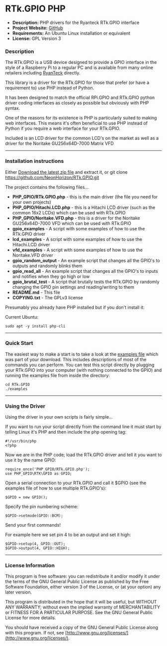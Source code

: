 RTk.GPIO PHP
============

- **Description:** PHP drivers for the Ryanteck RTk.GPIO interface
- **Project Website:** [GitHub](https://github.com/NeonHorizon/RTk.GPIO)
- **Requirements:** An Ubuntu Linux installation or equivalent
- **License:** GPL Version 3

### Description

The RTk.GPIO is a USB device designed to provide a GPIO interface in the style of a Raspberry Pi to a regular PC and is available from many online retailers including [RyanTeck](https://ryanteck.uk/) directly.

This library is a driver for the RTk.GPIO for those that prefer (or have a requirement to) use PHP instead of Python.

It has been designed to match the official RPi.GPIO and RTk.GPIO python driver coding interfaces as closely as possible but obviously with PHP syntax.

One of the reasons for its existence is PHP is particularly suited to making web interfaces. This means it's often beneficial to use PHP instead of Python if you require a web interface for your RTk.GPIO.

Included is an LCD driver for the common LCD's on the market as well as a driver for the Noritake GU256x64D-7000 Matrix VFD

---

### Installation instructions

Either [Download the latest zip file](https://github.com/NeonHorizon/RTk.GPIO/archive/master.zip) and extract it, or git clone https://github.com/NeonHorizon/RTk.GPIO.git

The project contains the following files...

* **PHP_GPIO/RTk.GPIO.php** - this is the main driver (the file you need for your own projects)
* **PHP_GPIO/Hitachi.LCD.php** - this is a Hitachi LCD driver (such as the common 16x2 LCDs) which can be used with RTk.GPIO
* **PHP_GPIO/Noritake.VFD.php** - this is a driver for the Noritake GU256x64D-7000 VFD which can be used with RTk.GPIO
* **gpio_examples** - A script with some examples of how to use the RTk.GPIO driver
* **lcd_examples** - A script with some examples of how to use the Hitachi.LCD driver
* **vfd_examples** - A script with some examples of how to use the Noritake.VFD driver 
* **gpio_random_output** - An example script that changes all the GPIO's to outputs and randomly blinks them
* **gpio_read_all** - An example script that changes all the GPIO's to inputs and notifies when they go high or low
* **gpio_brutal_test** - A script that brutally tests the RTk.GPIO by randomly changing the GPIO pin settings and reading/writing to them
* **README.md** - This file
* **COPYING.txt** - The GPLv3 license

Presumably you already have PHP installed but if you don't install it:

Current Ubuntu:
```
sudo apt -y install php-cli
```

---

### Quick Start

The easiest way to make a start is to take a look at the [examples file](https://github.com/NeonHorizon/RTk.GPIO/blob/master/gpio_examples) which was part of your download. This includes descriptions of most of the commands you can perform.
You can test this script directly by plugging your RTk.GPIO into your computer (with nothing connected to the GPIO) and running the examples file from inside the directory:

```
cd RTk.GPIO
./examples
```

---

### Using the Driver

Using the driver in your own scripts is fairly simple...

If you want to run your script directly from the command line it must start by telling Linux it's PHP and then include the php opening tag:
```
#!/usr/bin/php
<?php
```

Now we are in the PHP code; load the RTk.GPIO driver and tell it you want to use it by the name GPIO:
```
require_once('PHP_GPIO/RTk.GPIO.php');
use PHP_GPIO\RTK\GPIO as GPIO;
```

Open a serial connection to your RTk.GPIO and call it $GPIO (see the examples file of how to use multiple RTk.GPIO's):
```
$GPIO = new GPIO();
```

Specify the pin numbering scheme:
```
$GPIO->setmode(GPIO::BCM);
```

Send your first commands!

For example here we set pin 4 to be an output and set it high:
```
$GPIO->setup(4, GPIO::OUT);
$GPIO->output(4, GPIO::HIGH);
```

---

### License Information

This program is free software: you can redistribute it and/or modify it under the terms of the GNU General Public License as published by the Free Software Foundation, either version 3 of the License, or (at your option) any later version.

This program is distributed in the hope that it will be useful, but WITHOUT ANY WARRANTY; without even the implied warranty of MERCHANTABILITY or FITNESS FOR A PARTICULAR PURPOSE.  See the GNU General Public License for more details.

You should have received a copy of the GNU General Public License along with this program.  If not, see [http://www.gnu.org/licenses/](http://www.gnu.org/licenses/).


